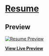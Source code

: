 # [Resume](https://mjavedali.github.io/my-cv/)

## Preview

[![Resume Preview](https://mjavedali.github.io/my-cv/img/resume.PNG)](https://mjavedali.github.io/my-cv)

**[View Live Preview](https://mjavedali.github.io/my-cv)**
